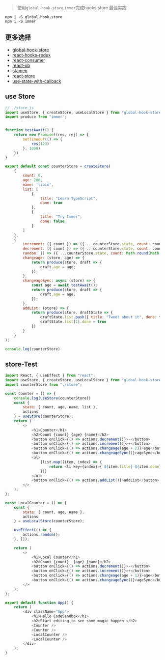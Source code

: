 > 使用`global-hook-store`,`immer`完成hooks store 最佳实践!

```
npm i -S global-hook-store
npm i -S immer
```

## 更多选择
- [global-hook-store](https://github.com/richarddd/global-hook-store)
- [react-hooks-redux](https://github.com/ymzuiku/react-hooks-redux)
- [react-consumer](https://github.com/ymzuiku/react-consumer)
- [react-ob](https://github.com/ymzuiku/react-ob)
- [stamen](https://github.com/forsigner/stamen)
- [react-store](https://github.com/savage181855/react-store)
- [use-state-with-callback](https://github.com/open-FE/use-state-with-callback)
## use Store
```js
// ./store.js
import useStore, { createStore, useLocalStore } from "global-hook-store";
import produce from "immer";


function testAwait() {
    return new Promise((res, rej) => {
        setTimeout(() => {
            res(123)
        }, 1000)
    })
}

export default const counterStore = createStore(
    {
        count: 0,
        age: 200,
        name: 'libin',
        list: [
            {
                title: "Learn TypeScript",
                done: true
            },
            {
                title: "Try Immer",
                done: false
            }
        ]
    },
    {
        increment: ({ count }) => ({ ...counterStore.state, count: count + 1 }),
        decrement: ({ count }) => ({ ...counterStore.state, count: count - 1 }),
        random: () => ({ ...counterStore.state, count: Math.round(Math.random() * 10) }),
        changeage: (store, age) => {
            return produce(store, draft => {
                draft.age = age;
            });
        },
        changeageSync: async (store) => {
            const age = await testAwait();
            return produce(store, draft => {
                draft.age = age;
            });
        },
        addList: (store) => {
            return produce(store, draftState => {
                draftState.list.push({ title: "Tweet about it", done: false })
                draftState.list[1].done = true
            })
        }
    }
);

console.log(counterStore)

```

## store-Test
```js
import React, { useEffect } from "react";
import useStore, { createStore, useLocalStore } from "global-hook-store";
import counterStore from "./store";

const Counter = () => {
	console.log(useStore(counterStore))
	const {
		state: { count, age, name, list },
		actions
	} = useStore(counterStore);
	return (
		<>
			<h1>Counter</h1>
			<h2>Count {count} {age} {name}</h2>
			<button onClick={() => actions.decrement()}>-</button>
			<button onClick={() => actions.increment()}>+</button>
			<button onClick={() => actions.changeage(age + 2)}>age</button>
			<button onClick={() => actions.changeageSync()}>ageSync</button>
			<ul>
				{list.map((item, index) => {
					return <li key={index}>{`${item.title} ${item.done}`}</li>
				})}
			</ul>
			<button onClick={() => actions.addList()}>addList</button>
		</>
	);
};

const LocalCounter = () => {
	const {
		state: { count, age, name },
		actions
	} = useLocalStore(counterStore);

	useEffect(() => {
		actions.random();
	}, []);

	return (
		<>
			<h1>Local Counter</h1>
			<h2>Count {count}  {age} {name}</h2>
			<button onClick={() => actions.decrement()}>-</button>
			<button onClick={() => actions.increment()}>+</button>
			<button onClick={() => actions.changeage(age + 1)}>age</button>
			<button onClick={() => actions.changeageSync()}>ageSync</button>
		</>
	);
};

export default function App() {
	return (
		<div className="App">
			<h1>Hello CodeSandbox</h1>
			<h2>Start editing to see some magic happen!</h2>
			<Counter />
			<Counter />
			<LocalCounter />
			<LocalCounter />
		</div>
	);
}

```
